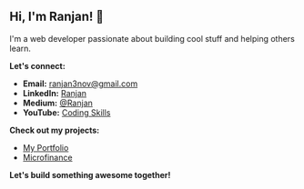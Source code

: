 ## Hi, I'm Ranjan! 👋

I'm a web developer passionate about building cool stuff and helping others learn.

**Let's connect:**

* **Email:** ranjan3nov@gmail.com
* **LinkedIn:** [Ranjan](https://linkedin.com/in/ranjan3nov)
* **Medium:** [@Ranjan](https://medium.com/@ranjan3nov)
* **YouTube:** [Coding Skills](https://www.youtube.com/@codingskils)  

**Check out my projects:**

* [My Portfolio](ranjan3nov.in)
* [Microfinance](demo.microbyz.com)

**Let's build something awesome together!**
